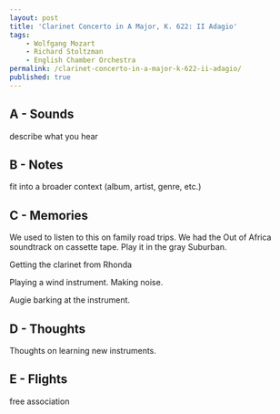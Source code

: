 ```yaml
---
layout: post
title: 'Clarinet Concerto in A Major, K. 622: II Adagio'
tags:
    - Wolfgang Mozart
    - Richard Stoltzman
    - English Chamber Orchestra
permalink: /clarinet-concerto-in-a-major-k-622-ii-adagio/
published: true
---
```


## A - Sounds

describe what you hear

## B - Notes

fit into a broader context (album, artist, genre, etc.)

## C - Memories

We used to listen to this on family road trips. We had the Out of Africa soundtrack on cassette tape. Play it in the gray Suburban.

Getting the clarinet from Rhonda

Playing a wind instrument. Making noise.

Augie barking at the instrument.

## D - Thoughts

Thoughts on learning new instruments.

## E - Flights

free association
